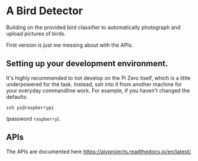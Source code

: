# A Bird Detector

Building on the provided bird classifier to automatically photograph
and upload pictures of birds.

First version is just me messing about with the APIs.

## Setting up your development environment.

It's highly recommended to not develop on the Pi Zero itself, which
is a little underpowered for the task. Instead, ssh into it from another
machine for your everyday commandline work. For example, if you haven't changed the defaults:
    
    ssh pi@raspberrypi

(password `raspberry`).

## APIs

The APIs are documented here https://aiyprojects.readthedocs.io/en/latest/.


